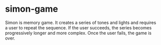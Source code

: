# simon-game
Simon is memory game. It creates a series of tones and lights and requires a user to repeat the sequence. If the user succeeds, the series becomes progressively longer and more complex. Once the user fails, the game is over.
